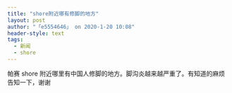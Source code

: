 ```yaml
---
title: "shore附近哪有修脚的地方"
layout: post
author: "「e5554646」 on 2020-1-20 10:08"
header-style: text
tags:
  - 新闻
  - shore
---
```


<head></head>
<body>
  帕赛 shore 附近哪里有中国人修脚的地方。脚沟炎越来越严重了。有知道的麻烦告知一下，谢谢
 <br>
</body>


